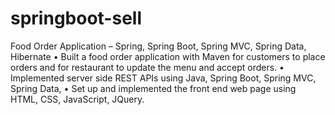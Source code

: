 # springboot-sell
Food Order Application – Spring, Spring Boot, Spring MVC, Spring Data, Hibernate
• Built a food order application with Maven for customers to place orders and for restaurant to update the menu and accept orders.
• Implemented server side REST APIs using Java, Spring Boot, Spring MVC, Spring Data,
• Set up and implemented the front end web page using HTML, CSS, JavaScript, JQuery.
